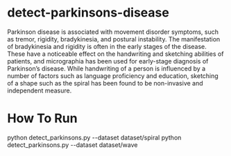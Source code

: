 # detect-parkinsons-disease

Parkinson disease is associated with movement disorder symptoms, such as tremor, rigidity, bradykinesia, and postural instability. The manifestation of bradykinesia and rigidity is often in the early stages of the disease. These have a noticeable effect on the handwriting and sketching abilities of patients, and micrographia has been used for early-stage diagnosis of Parkinson’s disease. While handwriting of a person is influenced by a number of factors such as language proficiency and education, sketching of a shape such as the spiral has been found to be non-invasive and independent measure.


# How To Run

python detect_parkinsons.py --dataset dataset/spiral
python detect_parkinsons.py --dataset dataset/wave
